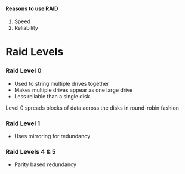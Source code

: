 #### Reasons to use RAID
1. Speed
2. Reliability

# Raid Levels
### Raid Level 0
- Used to string multiple drives together
- Makes multiple drives appear as one large drive
- Less reliable than a single disk

Level 0 spreads blocks of data across the disks in round-robin fashion


### Raid Level 1
- Uses mirroring for redundancy



### Raid Levels 4 & 5
- Parity based redundancy

